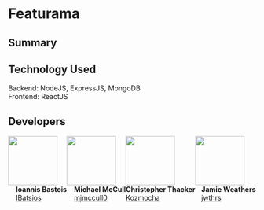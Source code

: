 # Featurama

## Summary

## Technology Used
Backend: NodeJS, ExpressJS, MongoDB 
<br>
Frontend: ReactJS

## Developers
<div style="display:flex;">
    <div>
        <div style="float:left">
            <a href="https://github.com/IBatsios">
                <img src="https://avatars3.githubusercontent.com/u/19176974?s=460&v=4" width="100" height="100">
            </a>
        </div>
        <div style="float:right">
            <b>Ioannis Bastois</b><br>
            <a href="https://github.com/IBatsios">IBatsios</a>
        </div>
    </div>
    <div>
        <a href="https://github.com/mjmccull0">
            <img style="float:left" src="https://avatars1.githubusercontent.com/u/42848059?s=460&v=4" width="100" height="100"/>
        </a>
        <div style="float:right">
        <b>Michael McCull</b><br>
        <a href="https://github.com/mjmccull0">mjmccull0</a>
        </div>
    </div>
    <div>
        <a href="https://github.com/Kozmocha">
            <img style="float:left" src="https://avatars0.githubusercontent.com/u/24241518?s=460&v=4" width="100" height="100"/>
        </a>
        <div style="float:right">
        <b>Christopher Thacker</b><br>
        <a href="https://github.com/Kozmocha">Kozmocha</a>
        </div>
    </div>
    <div>
        <a href="https://github.com/jwthrs">
            <img style="float:left" src="https://avatars3.githubusercontent.com/u/26640295?s=460&v=4" width="100" height="100"/>
        </a>
        <div style="float:right">
        <b>Jamie Weathers</b><br>
        <a href="https://github.com/jwthrs">jwthrs</a>
        </div>
    </div>

</div> 


